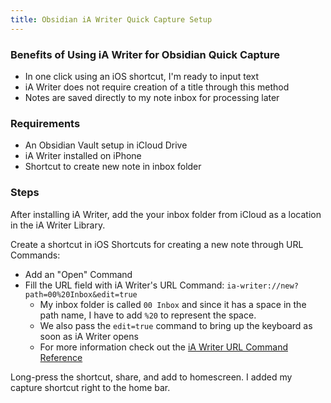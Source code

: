 ```yaml
---
title: Obsidian iA Writer Quick Capture Setup
---
```

### Benefits of Using iA Writer for Obsidian Quick Capture

- In one click using an iOS shortcut, I'm ready to input text
- iA Writer does not require creation of a title through this method
- Notes are saved directly to my note inbox for processing later

### Requirements

- An Obsidian Vault setup in iCloud Drive
- iA Writer installed on iPhone
- Shortcut to create new note in inbox folder

### Steps

After installing iA Writer, add the your inbox folder from iCloud as a location in the iA Writer Library.

Create a shortcut in iOS Shortcuts for creating a new note through URL Commands:

- Add an "Open" Command
- Fill the URL field with iA Writer's URL Command: `ia-writer://new?path=00%20Inbox&edit=true`
	- My inbox folder is called `00 Inbox` and since it has a space in the path name, I have to add `%20` to represent the space.
	- We also pass the `edit=true` command to bring up the keyboard as soon as iA Writer opens
	- For more information check out the [iA Writer URL Command Reference](https://ia.net/writer/support/help/url-commands#new)

Long-press the shortcut, share, and add to homescreen. I added my capture shortcut right to the home bar.